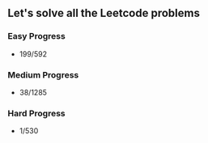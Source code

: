 
## Let's solve all the Leetcode problems

### Easy Progress
* 199/592

### Medium Progress
* 38/1285

### Hard Progress
* 1/530
